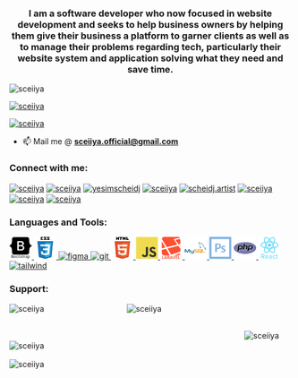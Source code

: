 <h3 align="center">I am a software developer who now focused in
website development and seeks to help business
owners by helping them give their business a
platform to garner clients as well as to manage
their problems regarding tech, particularly their
website system and application solving what they
need and save time.
</h3>

<p align="left"> <img src="https://komarev.com/ghpvc/?username=sceiiya&label=Profile%20views&color=0e75b6&style=flat" alt="sceiiya" /> </p>

<p align="left"> <a href="https://github.com/ryo-ma/github-profile-trophy"><img src="https://github-profile-trophy.vercel.app/?username=sceiiya" alt="sceiiya" /></a> </p>

<p align="left"> <a href="https://twitter.com/sceiiya" target="blank"><img src="https://img.shields.io/twitter/follow/sceiiya?logo=twitter&style=for-the-badge" alt="sceiiya" /></a> </p>

- 📫 Mail me @ **sceiiya.official@gmail.com**

<h3 align="left">Connect with me:</h3>
<p align="left">
<a href="https://codepen.io/sceiiya" target="blank"><img align="center" src="https://raw.githubusercontent.com/rahuldkjain/github-profile-readme-generator/master/src/images/icons/Social/codepen.svg" alt="sceiiya" height="30" width="40" /></a>
<a href="https://twitter.com/sceiiya" target="blank"><img align="center" src="https://raw.githubusercontent.com/rahuldkjain/github-profile-readme-generator/master/src/images/icons/Social/twitter.svg" alt="sceiiya" height="30" width="40" /></a>
<a href="https://linkedin.com/in/yesimscheidj" target="blank"><img align="center" src="https://raw.githubusercontent.com/rahuldkjain/github-profile-readme-generator/master/src/images/icons/Social/linked-in-alt.svg" alt="yesimscheidj" height="30" width="40" /></a>
<a href="https://stackoverflow.com/users/sceiiya" target="blank"><img align="center" src="https://raw.githubusercontent.com/rahuldkjain/github-profile-readme-generator/master/src/images/icons/Social/stack-overflow.svg" alt="sceiiya" height="30" width="40" /></a>
<a href="https://fb.com/scheidj.artist" target="blank"><img align="center" src="https://raw.githubusercontent.com/rahuldkjain/github-profile-readme-generator/master/src/images/icons/Social/facebook.svg" alt="scheidj.artist" height="30" width="40" /></a>
<a href="https://instagram.com/sceiiya" target="blank"><img align="center" src="https://raw.githubusercontent.com/rahuldkjain/github-profile-readme-generator/master/src/images/icons/Social/instagram.svg" alt="sceiiya" height="30" width="40" /></a>
<a href="https://www.youtube.com/c/sceiiya" target="blank"><img align="center" src="https://raw.githubusercontent.com/rahuldkjain/github-profile-readme-generator/master/src/images/icons/Social/youtube.svg" alt="sceiiya" height="30" width="40" /></a>
<a href="https://www.leetcode.com/sceiiya" target="blank"><img align="center" src="https://raw.githubusercontent.com/rahuldkjain/github-profile-readme-generator/master/src/images/icons/Social/leet-code.svg" alt="sceiiya" height="30" width="40" /></a>
</p>

<h3 align="left">Languages and Tools:</h3>
<p align="left"> <a href="https://getbootstrap.com" target="_blank" rel="noreferrer"> <img src="https://raw.githubusercontent.com/devicons/devicon/master/icons/bootstrap/bootstrap-plain-wordmark.svg" alt="bootstrap" width="40" height="40"/> </a> <a href="https://www.w3schools.com/css/" target="_blank" rel="noreferrer"> <img src="https://raw.githubusercontent.com/devicons/devicon/master/icons/css3/css3-original-wordmark.svg" alt="css3" width="40" height="40"/> </a> <a href="https://www.figma.com/" target="_blank" rel="noreferrer"> <img src="https://www.vectorlogo.zone/logos/figma/figma-icon.svg" alt="figma" width="40" height="40"/> </a> <a href="https://git-scm.com/" target="_blank" rel="noreferrer"> <img src="https://www.vectorlogo.zone/logos/git-scm/git-scm-icon.svg" alt="git" width="40" height="40"/> </a> <a href="https://www.w3.org/html/" target="_blank" rel="noreferrer"> <img src="https://raw.githubusercontent.com/devicons/devicon/master/icons/html5/html5-original-wordmark.svg" alt="html5" width="40" height="40"/> </a> <a href="https://developer.mozilla.org/en-US/docs/Web/JavaScript" target="_blank" rel="noreferrer"> <img src="https://raw.githubusercontent.com/devicons/devicon/master/icons/javascript/javascript-original.svg" alt="javascript" width="40" height="40"/> </a> <a href="https://laravel.com/" target="_blank" rel="noreferrer"> <img src="https://raw.githubusercontent.com/devicons/devicon/master/icons/laravel/laravel-plain-wordmark.svg" alt="laravel" width="40" height="40"/> </a> <a href="https://www.mysql.com/" target="_blank" rel="noreferrer"> <img src="https://raw.githubusercontent.com/devicons/devicon/master/icons/mysql/mysql-original-wordmark.svg" alt="mysql" width="40" height="40"/> </a> <a href="https://www.photoshop.com/en" target="_blank" rel="noreferrer"> <img src="https://raw.githubusercontent.com/devicons/devicon/master/icons/photoshop/photoshop-line.svg" alt="photoshop" width="40" height="40"/> </a> <a href="https://www.php.net" target="_blank" rel="noreferrer"> <img src="https://raw.githubusercontent.com/devicons/devicon/master/icons/php/php-original.svg" alt="php" width="40" height="40"/> </a> <a href="https://reactjs.org/" target="_blank" rel="noreferrer"> <img src="https://raw.githubusercontent.com/devicons/devicon/master/icons/react/react-original-wordmark.svg" alt="react" width="40" height="40"/> </a> <a href="https://tailwindcss.com/" target="_blank" rel="noreferrer"> <img src="https://www.vectorlogo.zone/logos/tailwindcss/tailwindcss-icon.svg" alt="tailwind" width="40" height="40"/> </a> </p>

<h3 align="left">Support:</h3>
<p>
<a href="https://www.buymeacoffee.com/sceiiya"> <img align="left" src="https://cdn.buymeacoffee.com/buttons/v2/default-yellow.png" height="50" width="210" alt="sceiiya" /></a><a href="https://ko-fi.com/sceiiya">
<img align="left" src="https://cdn.ko-fi.com/cdn/kofi3.png?v=3" height="50" width="210" alt="sceiiya" />
</a>
</p>
<br><br>

<p>
<img align="left" src="https://github-readme-stats.vercel.app/api/top-langs?username=sceiiya&show_icons=true&locale=en&layout=compact" alt="sceiiya" />
</p>

<p>
&nbsp;<img align="center" src="https://github-readme-stats.vercel.app/api?username=sceiiya&show_icons=true&locale=en" alt="sceiiya" />
</p>

<p>
<img align="center" src="https://github-readme-streak-stats.herokuapp.com/?user=sceiiya&" alt="sceiiya" />
</p>
